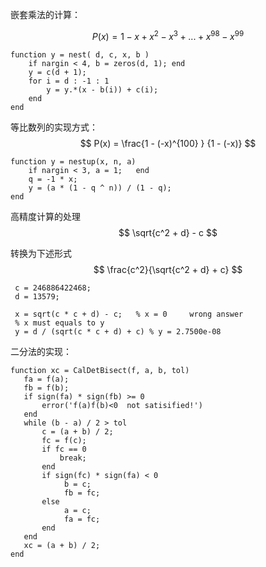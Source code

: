 嵌套乘法的计算：

$$ P(x) = 1 - x + x^2 - x^3 + ...+ x ^ {98} - x^{99} $$

```
function y = nest( d, c, x, b )
    if nargin < 4, b = zeros(d, 1); end
    y = c(d + 1);
    for i = d : -1 : 1
        y = y.*(x - b(i)) + c(i);
    end
end
```

等比数列的实现方式：
$$ P(x) = \frac{1 - (-x)^{100} } {1 - (-x)} $$

```
function y = nestup(x, n, a)
    if nargin < 3, a = 1;   end
    q = -1 * x;
    y = (a * (1 - q ^ n)) / (1 - q);
end
```


高精度计算的处理
$$ \sqrt{c^2 + d} - c $$

转换为下述形式
$$ \frac{c^2}{\sqrt{c^2 + d} + c} $$

```
 c = 246886422468;
 d = 13579;
 
 x = sqrt(c * c + d) - c;   % x = 0     wrong answer
 % x must equals to y
 y = d / (sqrt(c * c + d) + c) % y = 2.7500e-08
```

二分法的实现：
```
function xc = CalDetBisect(f, a, b, tol)
   fa = f(a);
   fb = f(b);
   if sign(fa) * sign(fb) >= 0
       error('f(a)f(b)<0  not satisified!')
   end
   while (b - a) / 2 > tol
       c = (a + b) / 2;
       fc = f(c);
       if fc == 0
           break;
       end
       if sign(fc) * sign(fa) < 0
            b = c;
            fb = fc;
       else
            a = c;
            fa = fc;
       end
   end
   xc = (a + b) / 2;
end
```
